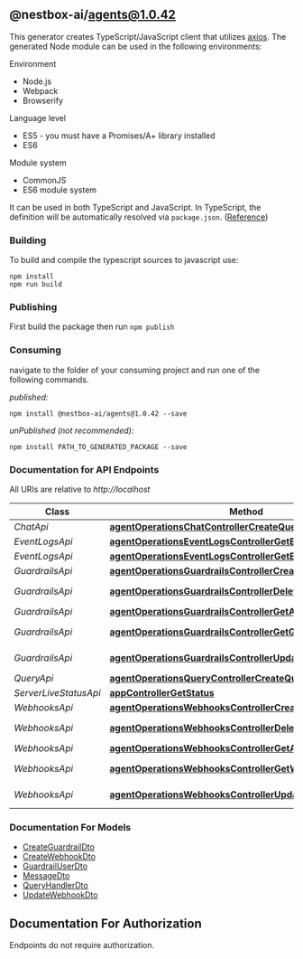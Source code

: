 ## @nestbox-ai/agents@1.0.42

This generator creates TypeScript/JavaScript client that utilizes [axios](https://github.com/axios/axios). The generated Node module can be used in the following environments:

Environment
* Node.js
* Webpack
* Browserify

Language level
* ES5 - you must have a Promises/A+ library installed
* ES6

Module system
* CommonJS
* ES6 module system

It can be used in both TypeScript and JavaScript. In TypeScript, the definition will be automatically resolved via `package.json`. ([Reference](https://www.typescriptlang.org/docs/handbook/declaration-files/consumption.html))

### Building

To build and compile the typescript sources to javascript use:
```
npm install
npm run build
```

### Publishing

First build the package then run `npm publish`

### Consuming

navigate to the folder of your consuming project and run one of the following commands.

_published:_

```
npm install @nestbox-ai/agents@1.0.42 --save
```

_unPublished (not recommended):_

```
npm install PATH_TO_GENERATED_PACKAGE --save
```

### Documentation for API Endpoints

All URIs are relative to *http://localhost*

Class | Method | HTTP request | Description
------------ | ------------- | ------------- | -------------
*ChatApi* | [**agentOperationsChatControllerCreateQuery**](docs/ChatApi.md#agentoperationschatcontrollercreatequery) | **POST** /agents/{id}/chat | 
*EventLogsApi* | [**agentOperationsEventLogsControllerGetEventLogs**](docs/EventLogsApi.md#agentoperationseventlogscontrollergeteventlogs) | **GET** /agents/{id}/events | 
*EventLogsApi* | [**agentOperationsEventLogsControllerGetEventLogsByQueryId**](docs/EventLogsApi.md#agentoperationseventlogscontrollergeteventlogsbyqueryid) | **GET** /agents/{id}/eventsByQueryId | 
*GuardrailsApi* | [**agentOperationsGuardrailsControllerCreateGuardrails**](docs/GuardrailsApi.md#agentoperationsguardrailscontrollercreateguardrails) | **POST** /agents/{id}/guardrails | 
*GuardrailsApi* | [**agentOperationsGuardrailsControllerDeleteGuardrails**](docs/GuardrailsApi.md#agentoperationsguardrailscontrollerdeleteguardrails) | **DELETE** /agents/{id}/guardrails/{guardrailsId} | 
*GuardrailsApi* | [**agentOperationsGuardrailsControllerGetAllGuardrails**](docs/GuardrailsApi.md#agentoperationsguardrailscontrollergetallguardrails) | **GET** /agents/{id}/guardrails | 
*GuardrailsApi* | [**agentOperationsGuardrailsControllerGetGuardrails**](docs/GuardrailsApi.md#agentoperationsguardrailscontrollergetguardrails) | **GET** /agents/{id}/guardrails/{guardrailsId} | 
*GuardrailsApi* | [**agentOperationsGuardrailsControllerUpdateGuardrails**](docs/GuardrailsApi.md#agentoperationsguardrailscontrollerupdateguardrails) | **PUT** /agents/{id}/guardrails/{guardrailsId} | 
*QueryApi* | [**agentOperationsQueryControllerCreateQuery**](docs/QueryApi.md#agentoperationsquerycontrollercreatequery) | **POST** /agents/{id}/query | 
*ServerLiveStatusApi* | [**appControllerGetStatus**](docs/ServerLiveStatusApi.md#appcontrollergetstatus) | **GET** / | 
*WebhooksApi* | [**agentOperationsWebhooksControllerCreateWebhook**](docs/WebhooksApi.md#agentoperationswebhookscontrollercreatewebhook) | **POST** /agents/{id}/webhooks | 
*WebhooksApi* | [**agentOperationsWebhooksControllerDeleteWebhook**](docs/WebhooksApi.md#agentoperationswebhookscontrollerdeletewebhook) | **DELETE** /agents/{id}/webhooks/{webhookId} | 
*WebhooksApi* | [**agentOperationsWebhooksControllerGetAllWebhooks**](docs/WebhooksApi.md#agentoperationswebhookscontrollergetallwebhooks) | **GET** /agents/{id}/webhooks | 
*WebhooksApi* | [**agentOperationsWebhooksControllerGetWebhook**](docs/WebhooksApi.md#agentoperationswebhookscontrollergetwebhook) | **GET** /agents/{id}/webhooks/{webhookId} | 
*WebhooksApi* | [**agentOperationsWebhooksControllerUpdateWebhook**](docs/WebhooksApi.md#agentoperationswebhookscontrollerupdatewebhook) | **PUT** /agents/{id}/webhooks/{webhookId} | 


### Documentation For Models

 - [CreateGuardrailDto](docs/CreateGuardrailDto.md)
 - [CreateWebhookDto](docs/CreateWebhookDto.md)
 - [GuardrailUserDto](docs/GuardrailUserDto.md)
 - [MessageDto](docs/MessageDto.md)
 - [QueryHandlerDto](docs/QueryHandlerDto.md)
 - [UpdateWebhookDto](docs/UpdateWebhookDto.md)


<a id="documentation-for-authorization"></a>
## Documentation For Authorization

Endpoints do not require authorization.


